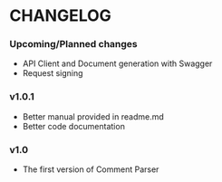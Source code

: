 # CHANGELOG

### Upcoming/Planned changes

* API Client and Document generation with Swagger
* Request signing

### v1.0.1

* Better manual provided in readme.md
* Better code documentation

### v1.0

* The first version of Comment Parser